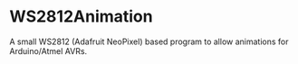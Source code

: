 # WS2812Animation
A small WS2812 (Adafruit NeoPixel) based program to allow animations for Arduino/Atmel AVRs.